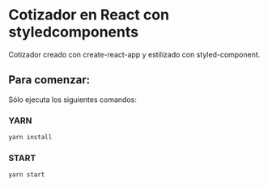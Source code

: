 # Cotizador en React con styledcomponents

Cotizador creado con create-react-app y estilizado con styled-component.

## Para comenzar:

Sólo ejecuta los siguientes comandos:

### YARN

```sh
yarn install
```

### START

```sh
yarn start
```
